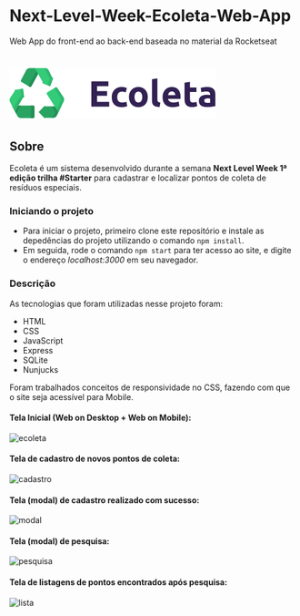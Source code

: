# Next-Level-Week-Ecoleta-Web-App
Web App do front-end ao back-end baseada no material da Rocketseat

# ![Ecoleta](/public/assets/logo.svg)
 
 ## Sobre
 
 Ecoleta é um sistema desenvolvido durante a semana **Next Level Week 1ª edição trilha #Starter** para cadastrar e localizar pontos de coleta de resíduos especiais.
 
 ### Iniciando o projeto
 
 * Para iniciar o projeto, primeiro clone este repositório e instale as depedências do projeto utilizando o comando `npm install`.
 * Em seguida, rode o comando `npm start` para ter acesso ao site, e digite o endereço *localhost:3000* em seu navegador.  
 
 ### Descrição
 
 As tecnologias que foram utilizadas nesse projeto foram:
 * HTML
 * CSS
 * JavaScript
 * Express
 * SQLite
 * Nunjucks
 
 Foram trabalhados conceitos de responsividade no CSS, fazendo com que o site seja acessível para Mobile.
 
 #### Tela Inicial (Web on Desktop + Web on Mobile):
 ![ecoleta](https://scontent.fcpq3-1.fna.fbcdn.net/v/t1.15752-9/101807743_255039609254471_3469859712376708904_n.png?_nc_cat=111&_nc_sid=b96e70&_nc_ohc=az3z_5VoABoAX-D3ny7&_nc_ht=scontent.fcpq3-1.fna&oh=591fb00381602ffe693cd49b6d0763aa&oe=5F010C90)
 
 #### Tela de cadastro de novos pontos de coleta:
 ![cadastro](https://scontent.fcpq3-1.fna.fbcdn.net/v/t1.15752-9/102579654_202534637502334_7281501403032730314_n.png?_nc_cat=106&_nc_sid=b96e70&_nc_ohc=zMecf5I4ZT0AX83ZHgS&_nc_ht=scontent.fcpq3-1.fna&oh=b8e2686bd84accadc292cfe025617a23&oe=5F02C06C)
 
 #### Tela (modal) de cadastro realizado com sucesso:
 ![modal](https://scontent.fcpq3-1.fna.fbcdn.net/v/t1.15752-9/102884227_294823111917277_8883752716909890102_n.png?_nc_cat=100&_nc_sid=b96e70&_nc_ohc=_3c9SPHNfhwAX8Os2Rz&_nc_ht=scontent.fcpq3-1.fna&oh=9b4b0fd80c08dd5d1cd403bab9ee66c3&oe=5F006C60)
 
 #### Tela (modal) de pesquisa:
 ![pesquisa](https://scontent.fcpq3-1.fna.fbcdn.net/v/t1.15752-9/102656984_308204886847468_1395406673853122567_n.png?_nc_cat=110&_nc_sid=b96e70&_nc_ohc=7TnWJEBPTb8AX_9w1rx&_nc_ht=scontent.fcpq3-1.fna&oh=8416120fc328cc6f89b5a3d88fcd5047&oe=5F036ACC)
 
 #### Tela de listagens de pontos encontrados após pesquisa:
 ![lista](https://scontent.fcpq3-1.fna.fbcdn.net/v/t1.15752-9/102558343_2641962132709182_7656209911859437744_n.png?_nc_cat=100&_nc_sid=b96e70&_nc_ohc=W0KwGxqi3uIAX_q81D-&_nc_ht=scontent.fcpq3-1.fna&oh=0d83dd977ff2fdf45d4c7913b13af124&oe=5F0316AD)
